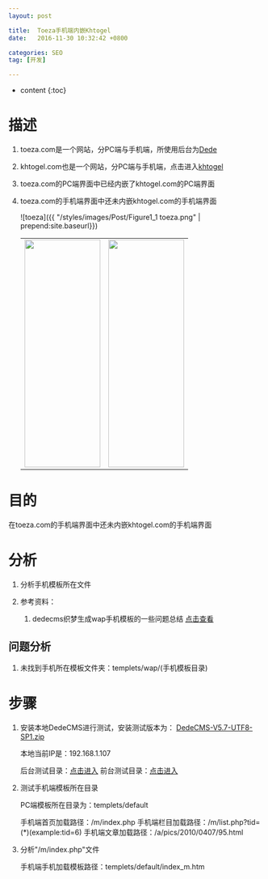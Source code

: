 ```yaml
---
layout: post

title:  Toeza手机端内嵌Khtogel
date:   2016-11-30 10:32:42 +0800

categories: SEO
tag: [开发]

---
```


* content
{:toc}


# 描述 #


1.	toeza.com是一个网站，分PC端与手机端，所使用后台为[Dede](http://www.toeza.com/)

2.	khtogel.com也是一个网站，分PC端与手机端，点击进入[khtogel](http://khtogel.com/)

3.	toeza.com的PC端界面中已经内嵌了khtogel.com的PC端界面

4.	toeza.com的手机端界面中还未内嵌khtogel.com的手机端界面

	![toeza]({{ "/styles/images/Post/Figure1_1 toeza.png" | prepend:site.baseurl}})



	<table>
	<tr>
	<td><img src="{{ "/styles/images/Post/IMG_0206.PNG" | prepend:site.baseurl}}" width="150px" height="450px"></td>
	<td><img src="{{ "/styles/images/Post/IMG_0205.PNG" | prepend:site.baseurl}}" width="150px" height="450px"></td>
	</tr>
	</table>


# 目的 #


在toeza.com的手机端界面中还未内嵌khtogel.com的手机端界面


# 分析 #

1.	分析手机模板所在文件

2.	参考资料：
	
	1.	dedecms织梦生成wap手机模板的一些问题总结 
	[点击查看](http://jingyan.baidu.com/article/a24b33cd74e5db19ff002b69.html)


## 问题分析 ##
1.	未找到手机所在模板文件夹：templets/wap/(手机模板目录)


# 步骤 #

1.	安装本地DedeCMS进行测试，安装测试版本为： 
	[DedeCMS-V5.7-UTF8-SP1.zip](www.pcdd286.com/DedeCMS-V5.7-UTF8-SP1.zip)

	本地当前IP是：192.168.1.107

	后台测试目录：[点击进入](http://localhost/DedeCMS/uploads/dede/login.php?gotopage=%2FDedeCMS%2Fuploads%2Fdede%2F) 
	前台测试目录：[点击进入](http://localhost/DedeCMS/uploads/index.php?upcache=1)

2.	测试手机端模板所在目录

	PC端模板所在目录为：templets/default
	
	手机端首页加载路径：/m/index.php
	手机端栏目加载路径：/m/list.php?tid=(*)(example:tid=6)
	手机端文章加载路径：/a/pics/2010/0407/95.html

3.	分析"/m/index.php"文件

	手机端手机加载模板路径：templets/default/index_m.htm